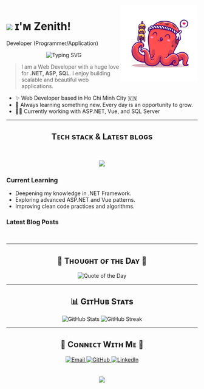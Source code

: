<!--Night Owl image-->
<div>
<img align="right" width="40%" src="asset/images/octopus.png">
</div>

<!--Header Name-->
# <img src="https://emojis.slackmojis.com/emojis/images/1531849430/4246/blob-sunglasses.gif?1531849430" width="30"/> ɪ'ᴍ Zenith! 
 Developer (Programmer/Application)
<br /> 
<p align="center">
  <img src="https://readme-typing-svg.demolab.com?font=Fira+Code&pause=1000&color=36BCF7&center=true&width=435&lines=Hi+I'm+Zenith!;Welcome+to+my+GitHub+profile!" alt="Typing SVG" />
</p>

<!--Start Intro-->               
<blockquote align="left">
  I am a Web Developer with a huge love for <strong>.NET, ASP, SQL</strong>. I enjoy building scalable and beautiful web applications.
</blockquote>

- ✨ Web Developer based in Ho Chi Minh City 🇻🇳  
- 🌱 Always learning something new. Every day is an opportunity to grow.  
- 💁‍♂️ Currently working with ASP.NET, Vue, and SQL Server  

---

<!--Languages and Tools Section-->       
<h2 align="center">Tᴇᴄʜ sᴛᴀᴄᴋ & Lᴀᴛᴇsᴛ ʙʟᴏɢs</h2> 
<picture>
  <source media="(prefers-color-scheme: dark)" srcset="./Skills_Animation_Dark.gif">
  <source media="(prefers-color-scheme: light)" srcset="./Skills_Animation_White.gif">
</picture>
<br />

<!--Skills Icons-->
<p align="center">
  <img src="https://skillicons.dev/icons?i=dotnet,cs,html,css,js,vue,azure,git,github,docker" />
</p>

<h3 align="left">Current Learning</h3>
<ul align="left">
  <li>Deepening my knowledge in .NET Framework.</li>
  <li>Exploring advanced ASP.NET and Vue patterns.</li>
  <li>Improving clean code practices and algorithms.</li>
</ul>
  
<h3 align="left">Latest Blog Posts</h3>
<ul align="left">
<!--   <li><a href="#">Blog Post Title 1</a></li>
  <li><a href="#">Blog Post Title 2</a></li>
  <li><a href="#">Blog Post Title 3</a></li> -->
</ul>
<br />

---

<!--Dynamic Quote card updates every day at 12 PM--> 
<h2 align="center">🌟 Tʜᴏᴜɢʜᴛ ᴏғ ᴛʜᴇ Dᴀʏ 🌟</h2>
<p align="center">
    <img src="https://readme-daily-quotes.vercel.app/api?author=Bill%20Gates&quote=It%20is%20fine%20to%20celebrate%20success%20but%20it%20is%20more%20important%20to%20heed%20the%20lessons%20of%20failure.&theme=dark&bg_color=220a28&author_color=ffeb95&accent_color=c56a90" alt="Quote of the Day">
</p>

---

<!--GitHub Stats-->
<h2 align="center">📊 GɪᴛHᴜʙ Sᴛᴀᴛs</h2>
<p align="center">
  <img src="https://github-readme-stats.vercel.app/api?username=ThanhHai133&show_icons=true&theme=radical" alt="GitHub Stats" />
  <img src="https://github-readme-streak-stats.herokuapp.com/?user=ThanhHai133&theme=radical" alt="GitHub Streak" />
</p>

---

<!--Contact Section--> 
<h2 align="center">🤝 Cᴏɴɴᴇᴄᴛ Wɪᴛʜ Mᴇ 🤝</h2>
<div align="center">
  <a href="mailto:haitt200456@gmail.com" target="_blank">
    <img src="https://img.icons8.com/color/50/000000/gmail.png" width="50" height="50" alt="Email" style="margin-bottom: 5px;" />
  </a>

  <a href="https://github.com/ThanhHai133" target="_blank">
    <img src="https://github.githubassets.com/images/modules/logos_page/GitHub-Mark.png" width="50" height="50" alt="GitHub" style="margin-bottom: 5px;" />
  </a>

  <a href="https://www.linkedin.com/in/tran-thanh-hai-zenith" target="_blank">
    <img src="https://img.icons8.com/color/50/000000/linkedin.png" width="50" height="50" alt="LinkedIn" style="margin-bottom: 5px;" />
  </a>
</div>
<br/>

<!--Footer--> 
<p align="center">
  <img src="https://capsule-render.vercel.app/api?type=waving&color=gradient&height=150&section=footer&text=Zenith%20says:%20Thank%20you%20for%20visiting!&fontColor=ffffff&fontSize=20" />
</p>
